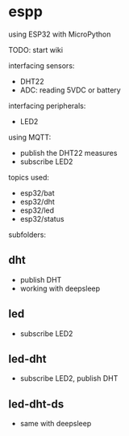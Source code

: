 # espp

using ESP32 with MicroPython

TODO: start wiki

interfacing sensors:
* DHT22
* ADC: reading 5VDC or battery

interfacing peripherals:
* LED2

using MQTT:
* publish the DHT22 measures
* subscribe LED2

topics used:
* esp32/bat
* esp32/dht
* esp32/led
* esp32/status

subfolders:

## dht
* publish DHT
* working with deepsleep
## led
* subscribe LED2

## led-dht
* subscribe LED2, publish DHT

## led-dht-ds
* same with deepsleep